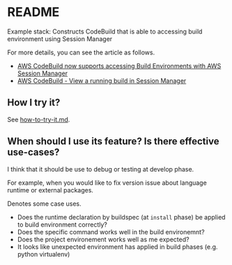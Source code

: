 # README

Example stack: Constructs CodeBuild that is able to accessing build environment using Session Manager

For more details, you can see the article as follows.

- [AWS CodeBuild now supports accessing Build Environments with AWS Session Manager](https://aws.amazon.com/jp/about-aws/whats-new/2020/07/aws-codebuild-now-supports-accessing-build-environments-with-aws-session-manager/)
- [AWS CodeBuild - View a running build in Session Manager](https://docs.aws.amazon.com/codebuild/latest/userguide/session-manager.html)


## How I try it?

See [how-to-try-it.md](how-to-try-it.md).

## When should I use its feature? Is there effective use-cases?

I think that it should be use to debug or testing at develop phase.

For example, when you would like to fix version issue about language runtime or external packages.

Denotes some case uses.

- Does the runtime declaration by buildspec (at `install` phase) be applied to build environment correctly?
- Does the specific command works well in the build environemnt?
- Does the project environement works well as me expected?
- It looks like unexpected environment has applied in build phases (e.g. python virtualenv)